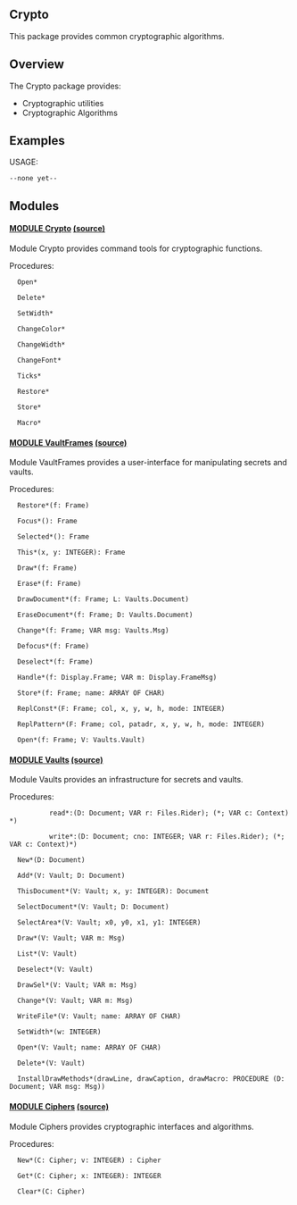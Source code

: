## Crypto
This package provides common cryptographic algorithms.


## Overview
The Crypto package provides:

* Cryptographic utilities
* Cryptographic Algorithms

## Examples

USAGE:
```
--none yet--
```

## Modules

#### [MODULE Crypto](https://github.com/io-core/doc/blob/main/Crypto/Crypto.Mod) [(source)](https://github.com/io-core/Crypto/blob/main/Crypto.Mod)
Module Crypto provides command tools for cryptographic functions.


Procedures:
```
  Open*

  Delete*

  SetWidth*

  ChangeColor*

  ChangeWidth*

  ChangeFont*

  Ticks*

  Restore*

  Store*

  Macro*

```


#### [MODULE VaultFrames](https://github.com/io-core/doc/blob/main/Crypto/VaultFrames.Mod) [(source)](https://github.com/io-core/Crypto/blob/main/VaultFrames.Mod)
Module VaultFrames provides a user-interface for manipulating secrets and vaults.


Procedures:
```
  Restore*(f: Frame)

  Focus*(): Frame

  Selected*(): Frame

  This*(x, y: INTEGER): Frame

  Draw*(f: Frame)

  Erase*(f: Frame)

  DrawDocument*(f: Frame; L: Vaults.Document)

  EraseDocument*(f: Frame; D: Vaults.Document)

  Change*(f: Frame; VAR msg: Vaults.Msg)

  Defocus*(f: Frame)

  Deselect*(f: Frame)

  Handle*(f: Display.Frame; VAR m: Display.FrameMsg)

  Store*(f: Frame; name: ARRAY OF CHAR)

  ReplConst*(F: Frame; col, x, y, w, h, mode: INTEGER)

  ReplPattern*(F: Frame; col, patadr, x, y, w, h, mode: INTEGER)

  Open*(f: Frame; V: Vaults.Vault)

```


#### [MODULE Vaults](https://github.com/io-core/doc/blob/main/Crypto/Vaults.Mod) [(source)](https://github.com/io-core/Crypto/blob/main/Vaults.Mod)
Module Vaults provides an infrastructure for secrets and vaults.


Procedures:
```
          read*:(D: Document; VAR r: Files.Rider); (*; VAR c: Context) *)

          write*:(D: Document; cno: INTEGER; VAR r: Files.Rider); (*; VAR c: Context)*)

  New*(D: Document)

  Add*(V: Vault; D: Document)

  ThisDocument*(V: Vault; x, y: INTEGER): Document

  SelectDocument*(V: Vault; D: Document)

  SelectArea*(V: Vault; x0, y0, x1, y1: INTEGER)

  Draw*(V: Vault; VAR m: Msg)

  List*(V: Vault)

  Deselect*(V: Vault)

  DrawSel*(V: Vault; VAR m: Msg)

  Change*(V: Vault; VAR m: Msg)

  WriteFile*(V: Vault; name: ARRAY OF CHAR)

  SetWidth*(w: INTEGER)

  Open*(V: Vault; name: ARRAY OF CHAR)

  Delete*(V: Vault)

  InstallDrawMethods*(drawLine, drawCaption, drawMacro: PROCEDURE (D: Document; VAR msg: Msg))

```


#### [MODULE Ciphers](https://github.com/io-core/doc/blob/main/Crypto/Ciphers.Mod) [(source)](https://github.com/io-core/Crypto/blob/main/Ciphers.Mod)
Module Ciphers provides cryptographic interfaces and algorithms.


Procedures:
```
  New*(C: Cipher; v: INTEGER) : Cipher

  Get*(C: Cipher; x: INTEGER): INTEGER

  Clear*(C: Cipher)

```
